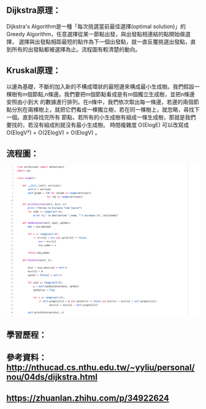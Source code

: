 ## Dijkstra原理：
Dijkstra's Algorithm是一種「每次挑選當前最佳選擇(optimal solution)」的Greedy Algorithm，任意選擇從某一節點出發，與出發點相連結的點開始做選擇，
選擇與出發點相距最短的點作為下一個出發點，就一直反覆挑選出發點，直到所有的出發點都被選擇為止。流程圖有較清楚的動向。

## Kruskal原理：
以邊為基礎，不斷的加入新的不構成環狀的最短邊來構成最小生成樹。我們假設一棵樹有m個節點,n條邊。我們要把m個節點看成是有m個獨立生成樹，並把n條邊安照由小到大
的數據進行排列。在n條中，我們依次取出每一條邊，若邊的兩個節點分別在兩棵樹上，就把它們看成一棵獨立樹，若在同一棵樹上，就忽略，尋找下一個。直到尋找完所有
節點，若所有的小生成樹有組成一條生成樹，那就是我們要找的，若沒有組成則就沒有最小生成樹。
時間複雜度 O(ElogE) 可以改寫成 O(ElogV²) = O(2ElogV) = O(ElogV) 。

## 流程圖：
![](/images/D.png)

## 學習歷程：
















## 參考資料：http://nthucad.cs.nthu.edu.tw/~yyliu/personal/nou/04ds/dijkstra.html
## https://zhuanlan.zhihu.com/p/34922624
